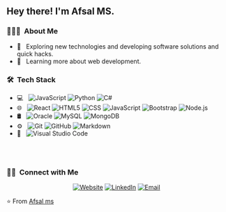
<h2> Hey there! I'm Afsal MS.</h2>

<h3> 👨🏻‍💻 &nbsp;About Me </h3>

- 🤔 &nbsp; Exploring new technologies and developing software solutions and quick hacks.
- 🌱 &nbsp; Learning more about web development.

<h3> 🛠 &nbsp;Tech Stack</h3>

- 💻 &nbsp;
  ![JavaScript](https://img.shields.io/badge/-JavaScript-333333?style=flat&logo=javascript)
  ![Python](https://img.shields.io/badge/-Python-333333?style=flat&logo=python)
  ![C#](https://img.shields.io/badge/C%23-c%23-green)
- 🌐 &nbsp;
  ![React](https://img.shields.io/badge/-React-333333?style=flat&logo=react)
  ![HTML5](https://img.shields.io/badge/-HTML5-333333?style=flat&logo=HTML5)
  ![CSS](https://img.shields.io/badge/-CSS-333333?style=flat&logo=CSS3&logoColor=1572B6)
  ![JavaScript](https://img.shields.io/badge/-JavaScript-333333?style=flat&logo=javascript)
  ![Bootstrap](https://img.shields.io/badge/-Bootstrap-333333?style=flat&logo=bootstrap&logoColor=563D7C)
  ![Node.js](https://img.shields.io/badge/-Node.js-333333?style=flat&logo=node.js) 
- 🛢 &nbsp;
  ![Oracle](https://img.shields.io/badge/-oracle-333333?style=flat&logo=mysql)
  ![MySQL](https://img.shields.io/badge/-MySQL-333333?style=flat&logo=mysql)
  ![MongoDB](https://img.shields.io/badge/-MongoDB-333333?style=flat&logo=mongodb)
- ⚙️ &nbsp;
  ![Git](https://img.shields.io/badge/-Git-333333?style=flat&logo=git)
  ![GitHub](https://img.shields.io/badge/-GitHub-333333?style=flat&logo=github)
  ![Markdown](https://img.shields.io/badge/-Markdown-333333?style=flat&logo=markdown)
- 🔧 &nbsp;
  ![Visual Studio Code](https://img.shields.io/badge/-Visual%20Studio%20Code-333333?style=flat&logo=visual-studio-code&logoColor=007ACC)

<br/>


<br/>

<h3> 🤝🏻 &nbsp;Connect with Me </h3>

<p align="center">
<a href="https://replit.com/@afsalms/"><img alt="Website" src="https://img.shields.io/badge/Website-replit.com/@afsalms-blue?style=flat-square&logo=google-chrome"></a>
<a href="https://www.linkedin.com/in/afsal-ms-7a730418b"><img alt="LinkedIn" src="https://img.shields.io/badge/LinkedIn-afsalms-blue?style=flat-square&logo=linkedin"></a>
<a href="mailto:afsalms715@gmail.com"><img alt="Email" src="https://img.shields.io/badge/Email-afsalms715@gmail.com-blue?style=flat-square&logo=gmail"></a>
</p>

⭐️ From [Afsal ms](https://github.com/afsalms715)
